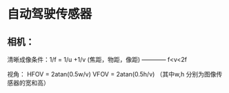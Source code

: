 # 自动驾驶传感器

## 相机：

 清晰成像条件：1/f = 1/u +1/v  (焦距，物距，像距)  ————  f<v<2f
 
 视角： HFOV = 2atan(0.5w/v)    VFOV = 2atan(0.5h/v)   （其中w,h 分别为图像传感器的宽和高）




